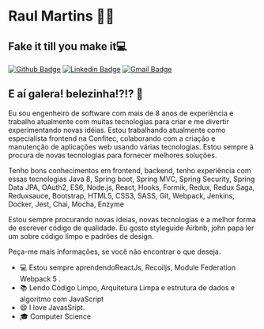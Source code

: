 # Raul Martins 👨‍💻
## Fake it till you make it💻
[![Github Badge](https://img.shields.io/badge/-Github-000?style=flat-square&logo=Github&logoColor=white&link=https://github.com/raulmartins)](https://github.com/raulmartins)
[![Linkedin Badge](https://img.shields.io/badge/-LinkedIn-blue?style=flat-square&logo=Linkedin&logoColor=white&link=https://www.linkedin.com/in/raulsnitram/)](https://www.linkedin.com/in/raulsnitram/)
[![Gmail Badge](https://img.shields.io/badge/-Gmail-c14438?style=flat-square&logo=Gmail&logoColor=white&link=mailto:raul.martinslima@gmail.com)](mailto:raul.martinslima@gmail.com)

## E aí galera! belezinha!?!? 👋  

Eu sou engenheiro de software com mais de 8 anos de experiência e trabalho atualmente com muitas tecnologias para criar e me divertir experimentando novas idéias. Estou trabalhando atualmente como especialista frontend na Confitec, colaborando com a criação e manutenção de aplicações web usando várias tecnologias. Estou sempre à procura de novas tecnologias para fornecer melhores soluções.

Tenho bons conhecimentos em frontend, backend, tenho experiência com essas tecnologias Java 8, Spring boot, Spring MVC, Spring Security, Spring Data JPA, OAuth2, ES6, Node.js, React, Hooks, Formik, Redux, Redux Saga, Reduxsauce, Bootstrap, HTML5, CSS3, SASS, Git, Webpack, Jenkins, Docker, Jest, Chai, Mocha, Enzyme

Estou sempre procurando novas ideias, novas tecnologias e a melhor forma de escrever código de qualidade. Eu gosto styleguide Airbnb, john papa ler um sobre código limpo e padrões de design.

Peça-me mais informações, se você não encontrar o que deseja.

- 💻 Estou sempre aprendendoReactJs, Recoiljs, Module Federation Webpack 5 .
- :books: Lendo Código Limpo, Arquitetura Limpa e estrutura de dados e algoritmo com JavaScript
- 😄 I love JavasSript.
- 🎓 Computer Science




